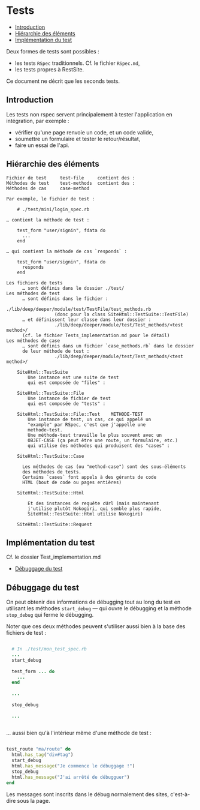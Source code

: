 # Tests

* [Introduction](#introductionteststest)
* [Hiérarchie des éléments](#hierarchiedeselements)
* [Implémentation du test](#implementation_du_test)

Deux formes de tests sont possibles :

* les tests `RSpec` traditionnels. Cf. le fichier `RSpec.md`,
* les tests propres à RestSite.

Ce document ne décrit que les seconds tests.

<a name='introductionteststest'></a>

## Introduction

Les tests non rspec servent principalement à tester l'application en intégration, par exemple :

* vérifier qu'une page renvoie un code, et un code valide,
* soumettre un formulaire et tester le retour/résultat,
* faire un essai de l'api.

<a name='hierarchiedeselements'></a>

## Hiérarchie des éléments

    Fichier de test     test-file     contient des :
    Méthodes de test    test-methods  contient des :
    Méthodes de cas     case-method

    Par exemple, le fichier de test :

        # ./test/mini/login_spec.rb

    … contient la méthode de test :

        test_form "user/signin", fdata do
          ...
        end

    … qui contient la méthode de cas `responds` :

        test_form "user/signin", fdata do
          responds
        end

    Les fichiers de tests
          … sont définis dans le dossier ./test/
    Les méthodes de test
          … sont définis dans le fichier :
                      ./lib/deep/deeper/module/test/TestFile/test_methods.rb
                      (donc pour la class SiteHtml::TestSuite::TestFile)
          … et définissent leur classe dans leur dossier :
                      ./lib/deep/deeper/module/test/Test_methods/<test method>/
          (cf. le fichier Tests_implementation.md pour le détail)
    Les méthodes de case
          … sont définis dans un fichier `case_methods.rb` dans le dossier
          de leur méthode de test :
                      ./lib/deep/deeper/module/test/Test_methods/<test method>/

        SiteHtml::TestSuite
            Une instance est une suite de test
            qui est composée de "files" :

        SiteHtml::TestSuite::File
            Une instance de fichier de test
            qui est composée de "tests" :

        SiteHtml::TestSuite::File::Test    METHODE-TEST
            Une instance de test, un cas, ce qui appelé un
            "example" par RSpec, c'est que j'appelle une
            methode-test.
            Une méthode-test travaille le plus souvent avec un
            OBJET-CASE (ça peut être une route, un formulaire, etc.)
            qui utilise des méthodes qui produisent des "cases" :

        SiteHtml::TestSuite::Case

          Les méthodes de cas (ou "method-case") sont des sous-éléments
          des méthodes de tests.
          Certains `cases` font appels à des gérants de code
          HTML (bout de code ou pages entières)

        SiteHtml::TestSuite::Html

            Et des instances de requête cUrl (mais maintenant
            j'utilise plutôt Nokogiri, qui semble plus rapide,
            SiteHtml::TestSuite::Html utilise Nokogiri)

        SiteHtml::TestSuite::Request

<a name='implementation_du_test'></a>

## Implémentation du test

Cf. le dossier Test_implementation.md

* [Débuggage du test](#debugging)
<a name='debugging'></a>

## Débuggage du test

On peut obtenir des informations de débugging tout au long du test en utilisant les méthodes `start_debug` — qui ouvre le débugging et la méthode `stop_debug` qui ferme le débugging.

Noter que ces deux méthodes peuvent s'utiliser aussi bien à la base des fichiers de test :

~~~ruby

  # In ./test/mon_test_spec.rb
  ...
  start_debug
  
  test_form ... do
    ...
  end
  
  ...
  
  stop_debug
  
  ...
  
~~~

… aussi bien qu'à l'intérieur même d'une méthode de test :

~~~ruby

test_route "ma/route" do
  html.has_tag("div#tag")
  start_debug
  html.has_message("Je commence le débuggage !")
  stop_debug
  html.has_message("J'ai arrêté de débugguer")
end

~~~

Les messages sont inscrits dans le débug normalement des sites, c'est-à-dire sous la page.